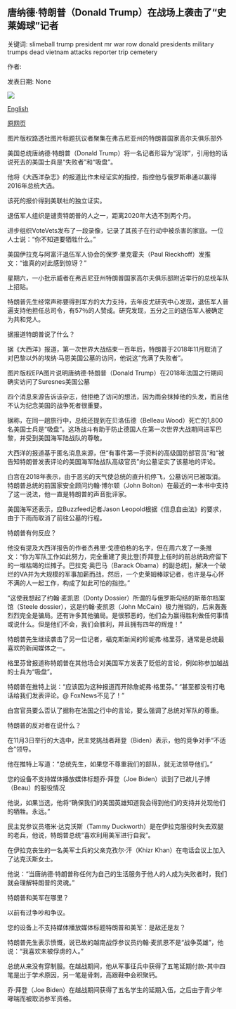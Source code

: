 ## 唐纳德·特朗普（Donald Trump）在战场上袭击了“史莱姆球”记者

关键词: slimeball trump president mr war row donald presidents military trumps dead vietnam attacks reporter trip cemetery

作者: 

发表日期: None

![](https://ichef.bbci.co.uk/news/1024/branded_news/7A85/production/_114256313_mediaitem114256311.jpg)

[English](Donald%20Trump%20attacks%20%27slimeball%27%20reporter%20in%20war%20dead%20row.md)

[原网页](https://www.bbc.com/news/world-us-canada-54042237)

图片版权路透社图片标题抗议者聚集在弗吉尼亚州的特朗普国家高尔夫俱乐部外

美国总统唐纳德·特朗普（Donald Trump）将一名记者形容为“泥球”，引用他的话说死去的美国士兵是“失败者”和“吸盘”。

他将《大西洋杂志》的报道比作未经证实的指控，指控他与俄罗斯串通以赢得2016年总统大选。

该死的报价得到美联社的独立证实。

退伍军人组织是谴责特朗普的人之一，距离2020年大选不到两个月。

进步组织VoteVets发布了一段录像，记录了其孩子在行动中被杀害的家庭。一位人士说：“你不知道要牺牲什么。”

美国伊拉克与阿富汗退伍军人协会的保罗·里克霍夫（Paul Rieckhoff）发推文：“谁真的对此感到惊讶？”

星期六，一小批示威者在弗吉尼亚州特朗普国家高尔夫俱乐部附近举行的总统车队上招贴。

特朗普先生经常声称要得到军方的大力支持，去年皮尤研究中心发现，退伍军人普遍支持他担任总司令，有57％的人赞成。研究发现，五分之三的退伍军人被确定为共和党人。

据报道特朗普说了什么？

据《大西洋》报道，第一次世界大战结束一百年后，特朗普于2018年11月取消了对巴黎以外的埃纳·马恩美国公墓的访问，他说这“充满了失败者”。

图片版权EPA图片说明唐纳德·特朗普（Donald Trump）在2018年法国之行期间确实访问了Suresnes美国公墓

四个消息来源告诉该杂志，他拒绝了访问的想法，因为雨会抹掉他的头发，而且他不认为纪念美国的战争死者很重要。

据称，在同一趟旅行中，总统还提到在贝洛伍德（Belleau Wood）死亡的1,800名美国士兵是“吸盘”。这场战斗有助于防止德国人在第一次世界大战期间进军巴黎，并受到美国海军陆战队的尊敬。

大西洋的报道基于匿名消息来源，但“有事件第一手资料的高级国防部官员”和“被告知特朗普发表评论的美国海军陆战队高级官员”向公墓证实了该墓地的评论。

白宫在2018年表示，由于恶劣的天气使总统的直升机停飞，公墓访问已被取消。特朗普总统的前国家安全顾问约翰·博尔顿（John Bolton）在最近的一本书中支持了这一说法，他一直是特朗普的声音批评家。

美国海军还表示，应Buzzfeed记者Jason Leopold根据《信息自由法》的要求，由于下雨而取消了前往公墓的行程。

特朗普有何反应？

他没有提及大西洋报告的作者杰弗里·戈德伯格的名字，但在周六发了一条推文：“你为军队工作如此努力，完全重建了奥比登[乔拜登上任时的前总统政府留下的一堆枯竭的烂摊子。巴拉克·奥巴马（Barack Obama）的副总统]，解决一个破烂的VA并为大规模的军事加薪而战，然后，一个史莱姆棒球记者，也许是与心怀不满的人一起工作，构成了如此可怕的指控。”

“这使我想起了约翰·麦凯恩（Donty Dossier）所谓的与俄罗斯勾结的斯蒂尔档案馆（Steele dossier），这是约翰·麦凯恩（John McCain）极力推销的，后来轰轰烈烈完全是骗局。还有许多其他骗局。是很邪恶的，他们会为赢得胜利做任何事情或说什么。但是他们不会，我们会胜利，并且拥有四年的辉煌！”

特朗普先生继续袭击了另一位记者，福克斯新闻的珍妮弗·格里芬，通常是总统最喜欢的新闻媒体之一。

格里芬曾报道称特朗普在其他场合对美国军方发表了贬低的言论，例如称参加越战的士兵为“吸盘”。

特朗普在推特上说：“应该因为这种报道而开除詹妮弗·格里芬。” “甚至都没有打电话给我们发表评论。@ FoxNews不见了！”

白宫官员要么否认了据称在法国之行中的言论，要么强调了总统对军队的尊重。

特朗普的反对者在说什么？

在11月3日举行的大选中，民主党挑战者拜登（Biden）表示，他的竞争对手“不适合”领导。

他在推特上写道：“总统先生，如果您不尊重我们的部队，就无法领导他们。”

您的设备不支持媒体播放媒体标题乔·拜登（Joe Biden）谈到了已故儿子博（Beau）的服役情况

他说，如果当选，他将“确保我们的美国英雄知道我会得到他们的支持并兑现他们的牺牲。永远。”

民主党参议员塔米·达克沃斯（Tammy Duckworth）是在伊拉克服役时失去双腿的老兵，他说，特朗普总统“喜欢利用美军进行自我”。

在伊拉克丧生的一名美军士兵的父亲克孜尔·汗（Khizr Khan）在电话会议上加入了达克沃斯女士。

他说：“当唐纳德·特朗普称任何为自己的生活服务于他人的人成为失败者时，我们就会理解特朗普的灵魂。”

特朗普和美军在哪里？

以前有过争吵和争议。

您的设备上不支持媒体播放媒体标题特朗普和美军：是敌还是友？

特朗普先生表示愤慨，说已故的越南战俘参议员约翰·麦凯恩不是“战争英雄”，他说：“我喜欢未被俘虏的人。”

总统从来没有穿制服。在越战期间，他从军事征兵中获得了五笔延期付款-其中四笔是出于学术原因，另一笔是骨刺，高跟鞋中会积聚钙。

乔·拜登（Joe Biden）在越战期间获得了五名学生的延期入伍，之后由于青少年哮喘而被取消参军资格。